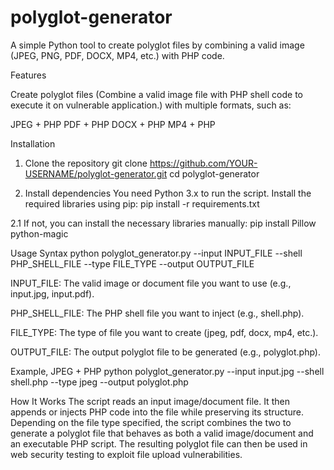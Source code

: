 # polyglot-generator
A simple Python tool to create polyglot files by combining a valid image (JPEG, PNG, PDF, DOCX, MP4, etc.) with PHP code.

Features

Create polyglot files (Combine a valid image file with PHP shell code to execute it on vulnerable application.) with multiple formats, such as:

JPEG + PHP
PDF  + PHP
DOCX + PHP
MP4  + PHP

Installation

1. Clone the repository
git clone https://github.com/YOUR-USERNAME/polyglot-generator.git
cd polyglot-generator

2. Install dependencies
You need Python 3.x to run the script. Install the required libraries using pip:
pip install -r requirements.txt

2.1 If not, you can install the necessary libraries manually:
pip install Pillow python-magic

Usage Syntax
python polyglot_generator.py --input INPUT_FILE --shell PHP_SHELL_FILE --type FILE_TYPE --output OUTPUT_FILE


INPUT_FILE: The valid image or document file you want to use (e.g., input.jpg, input.pdf).

PHP_SHELL_FILE: The PHP shell file you want to inject (e.g., shell.php).

FILE_TYPE: The type of file you want to create (jpeg, pdf, docx, mp4, etc.).

OUTPUT_FILE: The output polyglot file to be generated (e.g., polyglot.php).


Example, JPEG + PHP
python polyglot_generator.py --input input.jpg --shell shell.php --type jpeg --output polyglot.php

How It Works
The script reads an input image/document file.
It then appends or injects PHP code into the file while preserving its structure.
Depending on the file type specified, the script combines the two to generate a polyglot file that behaves as both a valid image/document and an executable PHP script.
The resulting polyglot file can then be used in web security testing to exploit file upload vulnerabilities.